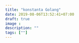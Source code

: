 ```yaml
---
title: "konstanta Golang"
date: 2019-08-06T13:52:41+07:00
draft: true
image :
description: ""
tags: [""]
---
```


